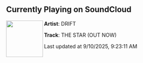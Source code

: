 ## Currently Playing on SoundCloud

[<img align="left" width="100" src="https://i1.sndcdn.com/artworks-0a1KBpvAPNRNzbTF-LnteCQ-t500x500.png">](https://soundcloud.com/highsynth1/the-star-out-now?in=saxurn/sets/1a1/)

**Artist**: DRIFT 

**Track**: THE STAR (OUT NOW)

Last updated at 9/10/2025, 9:23:11 AM
